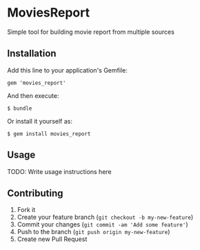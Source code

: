 # MoviesReport

Simple tool for building movie report from multiple sources

## Installation

Add this line to your application's Gemfile:

    gem 'movies_report'

And then execute:

    $ bundle

Or install it yourself as:

    $ gem install movies_report

## Usage

TODO: Write usage instructions here

## Contributing

1. Fork it
2. Create your feature branch (`git checkout -b my-new-feature`)
3. Commit your changes (`git commit -am 'Add some feature'`)
4. Push to the branch (`git push origin my-new-feature`)
5. Create new Pull Request

